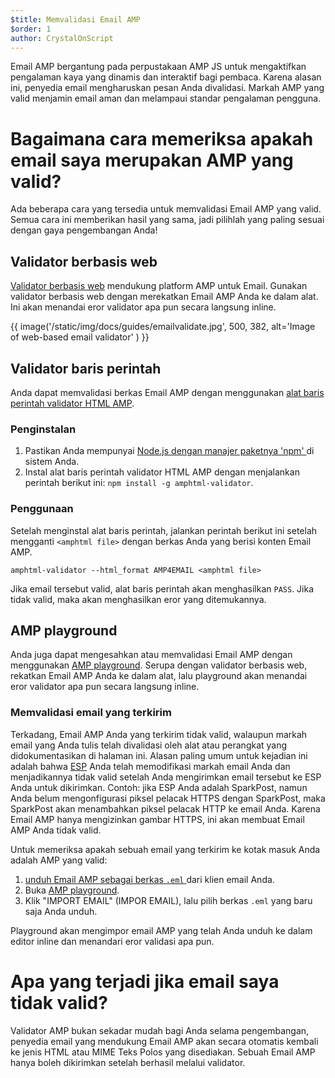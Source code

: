 ```yaml
---
$title: Memvalidasi Email AMP
$order: 1
author: CrystalOnScript
---
```


Email AMP bergantung pada perpustakaan AMP JS untuk mengaktifkan pengalaman kaya yang dinamis dan interaktif bagi pembaca. Karena alasan ini, penyedia email mengharuskan pesan Anda divalidasi. Markah AMP yang valid menjamin email aman dan melampaui standar pengalaman pengguna.

# Bagaimana cara memeriksa apakah email saya merupakan AMP yang valid?

Ada beberapa cara yang tersedia untuk memvalidasi Email AMP yang valid. Semua cara ini memberikan hasil yang sama, jadi pilihlah yang paling sesuai dengan gaya pengembangan Anda!

## Validator berbasis web

[Validator berbasis web](https://validator.ampproject.org/#htmlFormat=AMP4EMAIL) mendukung platform AMP untuk Email. Gunakan validator berbasis web dengan merekatkan Email AMP Anda ke dalam alat. Ini akan menandai eror validator apa pun secara langsung inline.

{{ image('/static/img/docs/guides/emailvalidate.jpg', 500, 382, alt='Image of web-based email validator' ) }}

## Validator baris perintah

Anda dapat memvalidasi berkas Email AMP dengan menggunakan [alat baris perintah validator HTML AMP](https://www.npmjs.com/package/amphtml-validator).

### Penginstalan

1. Pastikan Anda mempunyai [Node.js dengan manajer paketnya 'npm' ](https://docs.npmjs.com/downloading-and-installing-node-js-and-npm)di sistem Anda.
2. Instal alat baris perintah validator HTML AMP dengan menjalankan perintah berikut ini: `npm install -g amphtml-validator`.

### Penggunaan

Setelah menginstal alat baris perintah, jalankan perintah berikut ini setelah mengganti `<amphtml file>` dengan berkas Anda yang berisi konten Email AMP.

```
amphtml-validator --html_format AMP4EMAIL <amphtml file>
```

Jika email tersebut valid, alat baris perintah akan menghasilkan `PASS`. Jika tidak valid, maka akan menghasilkan eror yang ditemukannya.

## AMP playground

Anda juga dapat mengesahkan atau memvalidasi Email AMP dengan menggunakan [AMP playground](https://playground.amp.dev/?runtime=amp4email). Serupa dengan validator berbasis web, rekatkan Email AMP Anda ke dalam alat, lalu playground akan menandai eror validator apa pun secara langsung inline.

### Memvalidasi email yang terkirim

Terkadang, Email AMP Anda yang terkirim tidak valid, walaupun markah email yang Anda tulis telah divalidasi oleh alat atau perangkat yang didokumentasikan di halaman ini. Alasan paling umum untuk kejadian ini adalah bahwa [ESP](https://amp.dev/support/faq/email-support/) Anda telah memodifikasi markah email Anda dan menjadikannya tidak valid setelah Anda mengirimkan email tersebut ke ESP Anda untuk dikirimkan. Contoh: jika ESP Anda adalah SparkPost, namun Anda belum mengonfigurasi piksel pelacak HTTPS dengan SparkPost, maka SparkPost akan menambahkan piksel pelacak HTTP ke email Anda. Karena Email AMP hanya mengizinkan gambar HTTPS, ini akan membuat Email AMP Anda tidak valid.

Untuk memeriksa apakah sebuah email yang terkirim ke kotak masuk Anda adalah AMP yang valid:

1. [unduh Email AMP sebagai berkas `.eml` ](https://www.codetwo.com/kb/export-email-to-file) dari klien email Anda.
2. Buka [AMP playground](https://playground.amp.dev/?runtime=amp4email).
3. Klik "IMPORT EMAIL" (IMPOR EMAIL), lalu pilih berkas `.eml` yang baru saja Anda unduh.

Playground akan mengimpor email AMP yang telah Anda unduh ke dalam editor inline dan menandari eror validasi apa pun.

# Apa yang terjadi jika email saya tidak valid?

Validator AMP bukan sekadar mudah bagi Anda selama pengembangan, penyedia email yang mendukung Email AMP akan secara otomatis kembali ke jenis HTML atau MIME Teks Polos yang disediakan. Sebuah Email AMP hanya boleh dikirimkan setelah berhasil melalui validator.

